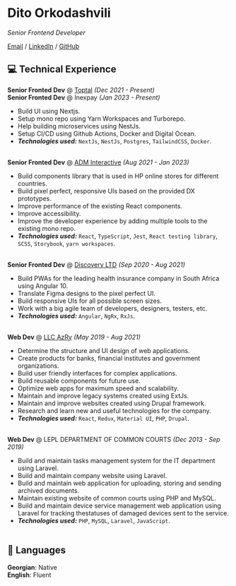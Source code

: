 # Dito Orkodashvili

_Senior Frontend Developer_ <br>

[Email](mailto:d.orkodashvili@gmail.com) / [LinkedIn](https://www.linkedin.com/in/dito-orkodashvili-609a1a82/) / [GitHub](https://github.com/Dito-Orkodashvili)

## 💻 Technical Experience
**Senior Fronted Dev** @ [Toptal](https://www.toptal.com) _(Dec 2021 - Present)_ <br>
**Senior Fronted Dev** @ Inexpay _(Jan 2023 - Present)_ <br>
- Build UI using Nextjs.
- Setup mono repo using Yarn Workspaces and Turborepo.
- Help building microservices using NestJs.
- Setup CI/CD using Github Actions, Docker and Digital Ocean.
- **_Technologies used:_** `NextJs`, `NestJs`, `Postgres`, `TailwindCSS`, `Docker`.
<br><br>

**Senior Fronted Dev** @ [ADM Interactive](https://www.adm.ee) _(Aug 2021 - Jan 2023)_ <br>
- Build components library that is used in HP online stores for different countries.
- Build pixel perfect, responsive UIs based on the provided DX prototypes.
- Improve performance of the existing React components.
- Improve accessibility.
- Improve the developer experience by adding multiple tools to the existing mono repo.
- **_Technologies used:_** `React`, `TypeScript`, `Jest`, `React testing library`, `SCSS`, `Storybook`, `yarn workspaces`.
  <br><br>

**Senior Fronted Dev** @ [Discovery LTD](https://www.discovery.co.za/) _(Sep 2020 - Aug 2021)_ <br>
- Build PWAs for the leading health insurance company in South Africa using Angular 10.
- Translate Figma designs to the pixel perfect UI.
- Build responsive UIs for all possible screen sizes.
- Work with a big agile team of developers, designers, testers, etc.
- **_Technologies used:_** `Angular`, `NgRx`, `RxJs`.
  <br><br>

**Web Dev** @ [LLC AzRy](https://azry.com/) _(May 2019 - Aug 2021)_ <br>
- Determine the structure and UI design of web applications.
- Create products for banks, financial institutes and government organizations.
- Build user friendly interfaces for complex applications.
- Build reusable components for future use.
- Optimize web apps for maximum speed and scalability.
- Maintain and improve legacy systems created using ExtJs.
- Maintain and improve websites created using Drupal framework.
- Research and learn new and useful technologies for the company.
- **_Technologies used:_** `React`, `Redux`, `Material UI`, `PHP`, `Drupal`.
  <br><br>

**Web Dev** @ LEPL DEPARTMENT OF COMMON COURTS _(Dec 2013 - Sep 2019)_ <br>
- Build and maintain tasks management system for the IT department using Laravel.
- Build and maintain company website using Laravel.
- Build and maintain web application for uploading, storing and sending archived
  documents.
- Maintain existing website of common courts using PHP and MySQL.
- Build and maintain device service management web application using Laravel for
  tracking thestatuses of damaged devices sent to the service.
- **_Technologies used:_** `PHP`, `MySQL`, `Laravel`, `JavaScript`.
  <br><br>

## 💬 Languages

**Georgian**: Native <br>
**English**: Fluent
<br><br>
